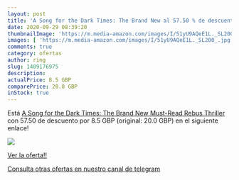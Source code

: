 ```yaml
---
layout: post
title: 'A Song for the Dark Times: The Brand New al 57.50 % de descuento'
date: 2020-09-29 08:39:20
thumbnailImage: 'https://m.media-amazon.com/images/I/51yU9AQeE1L._SL200_.jpg'
images: [ 'https://m.media-amazon.com/images/I/51yU9AQeE1L._SL200_.jpg' ]
comments: true
category: ofertas
author: ring
slug: 1409176975
description:
actualPrice: 8.5 GBP
comparePrice: 20.0 GBP
inStock: true
---
```


Está [A Song for the Dark Times: The Brand New Must-Read Rebus Thriller](https://www.amazon.co.uk/dp/1409176975/?tag=redken01-21) con 57.50 de descuento por 8.5 GBP (original: 20.0 GBP) en el siguiente enlace!

[![](https://m.media-amazon.com/images/I/51yU9AQeE1L._SL200_.jpg)](https://www.amazon.co.uk/dp/1409176975/?tag=redken01-21)

[Ver la oferta!!](https://www.amazon.co.uk/dp/1409176975/?tag=redken01-21)

[Consulta otras ofertas en nuestro canal de telegram](https://t.me/s/ofertas25)
